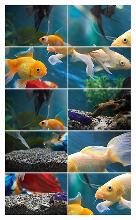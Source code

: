 
<link rel="stylesheet" href="style.css">

<div class="grid-puzzle">
<img src="puzzle3_D.jpg" alt="Fish Puzzle Piece">
  
<img src="puzzle3_A.jpg" alt="Fish Puzzle Piece">
<img src="puzzle3_B.jpg" alt="Fish Puzzle Piece">
<img src="puzzle3_C.jpg" alt="Fish Puzzle Piece">
<img src="puzzle3_D.jpg" alt="Fish Puzzle Piece">
<img src="puzzle3_E.jpg" alt="Fish Puzzle Piece">
<img src="puzzle3_F.jpg" alt="Fish Puzzle Piece">
<img src="puzzle3_G.jpg" alt="Fish Puzzle Piece">
<img src="puzzle3_I.jpg" alt="Fish Puzzle Piece">
<img src="puzzle3_H.jpg" alt="wrong piece" class="hide">
</div>

